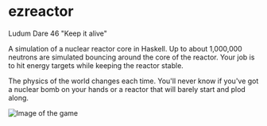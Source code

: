 # ezreactor

Ludum Dare 46 "Keep it alive"

A simulation of a nuclear reactor core in Haskell. Up to about 1,000,000
neutrons are simulated bouncing around the core of the reactor. Your job is to
hit energy targets while keeping the reactor stable.

The physics of the world changes each time. You'll never know if you've got a
nuclear bomb on your hands or a reactor that will barely start and plod along.

![Image of the game](https://raw.githubusercontent.com/abarbu/ezreactor-ludum-dare-46/master/animation.gif)
